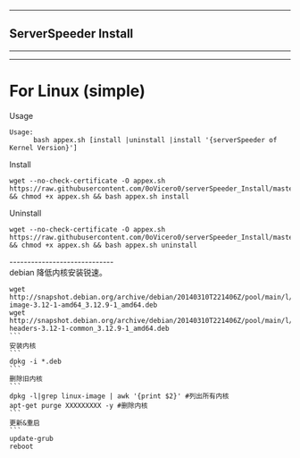 -----------------------------   
##  ServerSpeeder Install     
-----------------------------      
----------------------------- 
# For Linux (simple)   
Usage    
```
Usage:     
      bash appex.sh [install |uninstall |install '{serverSpeeder of Kernel Version}']     
```
Install
```
wget --no-check-certificate -O appex.sh https://raw.githubusercontent.com/0oVicero0/serverSpeeder_Install/master/appex.sh && chmod +x appex.sh && bash appex.sh install

```    
Uninstall    
```
wget --no-check-certificate -O appex.sh https://raw.githubusercontent.com/0oVicero0/serverSpeeder_Install/master/appex.sh && chmod +x appex.sh && bash appex.sh uninstall

```  
-----------------------------    
debian 降低内核安装锐速。
```    
wget http://snapshot.debian.org/archive/debian/20140310T221406Z/pool/main/l/linux/linux-image-3.12-1-amd64_3.12.9-1_amd64.deb  
wget http://snapshot.debian.org/archive/debian/20140310T221406Z/pool/main/l/linux/linux-headers-3.12-1-common_3.12.9-1_amd64.deb  
```  
安装内核
```    
dpkg -i *.deb
```  
删除旧内核
```    
dpkg -l|grep linux-image | awk '{print $2}' #列出所有内核  
apt-get purge XXXXXXXXX -y #删除内核
```  
更新&重启
```    
update-grub   
reboot  
``` 

